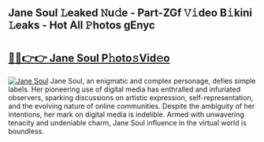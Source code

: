 ## Jane Soul 𝙻eaked 𝙽u𝚍e - Part-ZGf 𝚅𝚒deo B𝚒kini 𝙻eaks - Hot All 𝙿hotos gEnyc

# <h2><a href="http://ld3c6q.urlbe.top/?page=Jane+Soul">🔗🔗👉👉 Jane Soul P𝚑oto𝚜Vid𝚎o</a></h2>

[![Jane Soul](https://i.imgur.com/eBuTRDB.gif)](http://ld3c6q.urlbe.top/?page=Jane+Soul)
Jane Soul, an enigmatic and complex personage, defies simple labels. Her pioneering use of digital media has enthralled and infuriated observers, sparking discussions on artistic expression, self-representation, and the evolving nature of online communities. Despite the ambiguity of her intentions, her mark on digital media is indelible. Armed with unwavering tenacity and undeniable charm, Jane Soul influence in the virtual world is boundless.
